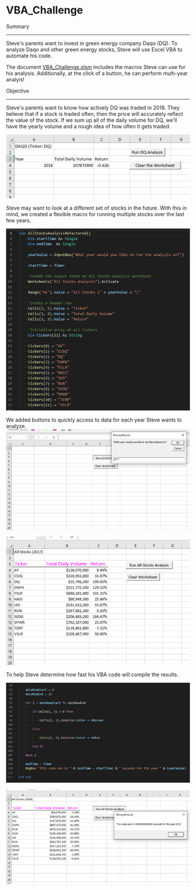 # VBA_Challenge
Summary
___
Steve's parents want to invest in green energy company Daqo (DQ). To analyze Daqo and other green energy stocks, Steve will use Excel VBA to automate his code.

The document [VBA_Challenge.xlsm](VBA_Challenge.xlsm) includes the macros Steve can use for his analysis. Additionally, at the click of a button, he can perform multi-year analyis! 

Objective
___

Steve's parents want to know how actively DQ was traded in 2018. They believe that if a stock is traded often, then the price will accurately reflect the value of the stock. If we sum up all of the daily volume for DQ, we'll have the yearly volume and a rough idea of how often it gets traded. 

![DQ Analysis](Resources/DQ_Analysis.png)


Steve may want to look at a different set of stocks in the future. With this in mind, we created a flexible macro for running multiple stocks over the last few years.
 
![All Stocks Analysis ](Resources/vba_refactored.png)

We added buttons to quickly access to data for each year Steve wants to analyze.
![Multi-Year Analysis](Resources/MultiYear_Popup1.png)

![Multi-Year Analysis](Resources/AllStocksAnalysis_2017.png)


To help Steve determine how fast his VBA code will compile the results.

![Measure Code Performance ](Resources/performanceTimer.png)

![Measure Code Performance ](Resources/runtime_msg.png)
